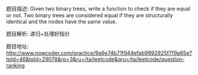 ﻿题目描述:
Given two binary trees, write a function to check if they are equal or not.
Two binary trees are considered equal if they are structurally identical and the nodes have the same value.

题目解析:
递归+处理好指针

题目地址:
http://www.nowcoder.com/practice/9a9e74b71f944efab9992925f7f9a65e?tpId=46&tqId=29078&rp=3&ru=/ta/leetcode&qru=/ta/leetcode/question-ranking